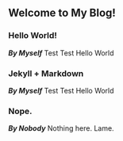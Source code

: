 ## Welcome to My Blog!

### Hello World!
***By Myself***
Test Test Hello World

### Jekyll + Markdown
***By Myself***
Test Test Hello World

### Nope.
***By Nobody***
Nothing here. Lame.
